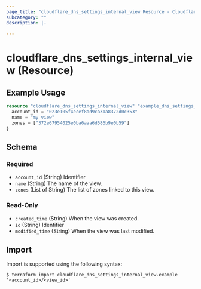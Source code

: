 ```yaml
---
page_title: "cloudflare_dns_settings_internal_view Resource - Cloudflare"
subcategory: ""
description: |-
  
---
```


# cloudflare_dns_settings_internal_view (Resource)



## Example Usage

```terraform
resource "cloudflare_dns_settings_internal_view" "example_dns_settings_internal_view" {
  account_id = "023e105f4ecef8ad9ca31a8372d0c353"
  name = "my view"
  zones = ["372e67954025e0ba6aaa6d586b9e0b59"]
}
```

<!-- schema generated by tfplugindocs -->
## Schema

### Required

- `account_id` (String) Identifier
- `name` (String) The name of the view.
- `zones` (List of String) The list of zones linked to this view.

### Read-Only

- `created_time` (String) When the view was created.
- `id` (String) Identifier
- `modified_time` (String) When the view was last modified.

## Import

Import is supported using the following syntax:

```shell
$ terraform import cloudflare_dns_settings_internal_view.example '<account_id>/<view_id>'
```
